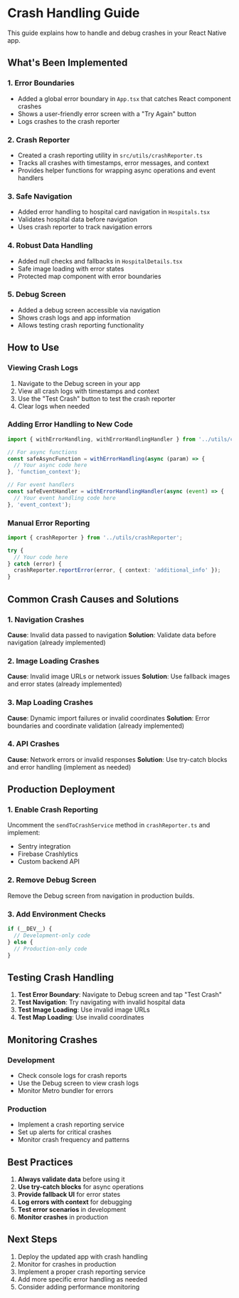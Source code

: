 # Crash Handling Guide

This guide explains how to handle and debug crashes in your React Native app.

## What's Been Implemented

### 1. Error Boundaries
- Added a global error boundary in `App.tsx` that catches React component crashes
- Shows a user-friendly error screen with a "Try Again" button
- Logs crashes to the crash reporter

### 2. Crash Reporter
- Created a crash reporting utility in `src/utils/crashReporter.ts`
- Tracks all crashes with timestamps, error messages, and context
- Provides helper functions for wrapping async operations and event handlers

### 3. Safe Navigation
- Added error handling to hospital card navigation in `Hospitals.tsx`
- Validates hospital data before navigation
- Uses crash reporter to track navigation errors

### 4. Robust Data Handling
- Added null checks and fallbacks in `HospitalDetails.tsx`
- Safe image loading with error states
- Protected map component with error boundaries

### 5. Debug Screen
- Added a debug screen accessible via navigation
- Shows crash logs and app information
- Allows testing crash reporting functionality

## How to Use

### Viewing Crash Logs
1. Navigate to the Debug screen in your app
2. View all crash logs with timestamps and context
3. Use the "Test Crash" button to test the crash reporter
4. Clear logs when needed

### Adding Error Handling to New Code
```typescript
import { withErrorHandling, withErrorHandlingHandler } from '../utils/crashReporter';

// For async functions
const safeAsyncFunction = withErrorHandling(async (param) => {
  // Your async code here
}, 'function_context');

// For event handlers
const safeEventHandler = withErrorHandlingHandler(async (event) => {
  // Your event handling code here
}, 'event_context');
```

### Manual Error Reporting
```typescript
import { crashReporter } from '../utils/crashReporter';

try {
  // Your code here
} catch (error) {
  crashReporter.reportError(error, { context: 'additional_info' });
}
```

## Common Crash Causes and Solutions

### 1. Navigation Crashes
**Cause**: Invalid data passed to navigation
**Solution**: Validate data before navigation (already implemented)

### 2. Image Loading Crashes
**Cause**: Invalid image URLs or network issues
**Solution**: Use fallback images and error states (already implemented)

### 3. Map Loading Crashes
**Cause**: Dynamic import failures or invalid coordinates
**Solution**: Error boundaries and coordinate validation (already implemented)

### 4. API Crashes
**Cause**: Network errors or invalid responses
**Solution**: Use try-catch blocks and error handling (implement as needed)

## Production Deployment

### 1. Enable Crash Reporting
Uncomment the `sendToCrashService` method in `crashReporter.ts` and implement:
- Sentry integration
- Firebase Crashlytics
- Custom backend API

### 2. Remove Debug Screen
Remove the Debug screen from navigation in production builds.

### 3. Add Environment Checks
```typescript
if (__DEV__) {
  // Development-only code
} else {
  // Production-only code
}
```

## Testing Crash Handling

1. **Test Error Boundary**: Navigate to Debug screen and tap "Test Crash"
2. **Test Navigation**: Try navigating with invalid hospital data
3. **Test Image Loading**: Use invalid image URLs
4. **Test Map Loading**: Use invalid coordinates

## Monitoring Crashes

### Development
- Check console logs for crash reports
- Use the Debug screen to view crash logs
- Monitor Metro bundler for errors

### Production
- Implement a crash reporting service
- Set up alerts for critical crashes
- Monitor crash frequency and patterns

## Best Practices

1. **Always validate data** before using it
2. **Use try-catch blocks** for async operations
3. **Provide fallback UI** for error states
4. **Log errors with context** for debugging
5. **Test error scenarios** in development
6. **Monitor crashes** in production

## Next Steps

1. Deploy the updated app with crash handling
2. Monitor for crashes in production
3. Implement a proper crash reporting service
4. Add more specific error handling as needed
5. Consider adding performance monitoring 